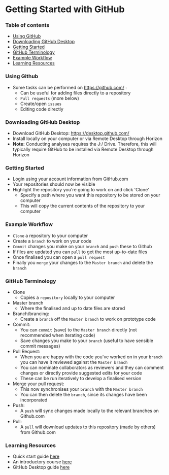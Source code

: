 # Getting Started with GitHub 


### Table of contents
- [Using GitHub](#using-github)
- [Downloading GitHub Desktop](#downloading-github-desktop)
- [Getting Started](#getting-started)
- [GitHub Terminology](#github-terminology) 
- [Example Workflow](#example-workflow)
- [Learning Resources](#learning-resources)

### Using Github
- Some tasks can be performed on https://github.com/ :
  + Can be useful for adding files directly to a repository 
  + `Pull requests` (more below)
  + Create/open `issues`
  + Editing code directly 

### Downloading GitHub Desktop
- Download GitHub Desktop: https://desktop.github.com/
- Install locally on your computer or via Remote Desktop through Horizon 
- **Note:** Conducting analyses requires the J:/ Drive. Therefore, this will typically require GitHub to be installed via Remote Desktop
through Horizon

### Getting Started
- Login using your account information from GitHub.com
- Your repositories should now be visible 
- Highlight the repository you're going to work on and click 'Clone' 
  + Specify a path where you want this repository to be stored on your computer
  + This will copy the current contents of the repository to your computer
  
### Example Workflow 
- `Clone` a repository to your computer
- Create a `branch` to work on your code
- `Commit` changes you make on your `branch` and `push` these to Github
- If files are updated you can `pull` to get the most up-to-date files
- Once finalised you can open a `pull request`
- Finally you `merge` your changes to the `Master branch` and delete the `branch`
  
### GitHub Terminology
- Clone
  + Copies a `repository` locally to your computer
- Master branch
  + Where the finalised and up to date files are stored
- Branch/brancing: 
  + Create a `branch` off the `Master branch` to work on prototype code
- Commit:
  + You can `commit` (save) to the `Master branch` directly (not recommended when iterating code)
  + Save changes you make to your `branch` (useful to have sensible commit messages)
- Pull Request:
  + When you are happy with the code you've worked on in your `branch` you can have it reviewed against the `Master branch`
  + You can nominate collaborators as reviewers and they can comment changes or directly provide suggested edits for your code
  + These can be run iteratively to develop a finalised version
- Merge your pull request:
  + This now synchronises your `branch` with the `Master branch` 
  + You can then delete the `branch`, since its changes have been incorporated
- Push:
  + A `push` will sync changes made locally to the relevant branches on Github.com
- Pull:
  + A `pull` will download updates to this repository (made by others) from Github.com

### Learning Resources
- Quick start guide [here](https://guides.github.com/activities/hello-world/)
- An introductory course [here](https://lab.github.com/githubtraining/introduction-to-github)
- GitHub Desktop guide [here](https://programminghistorian.org/en/lessons/retired/getting-started-with-github-desktop)

